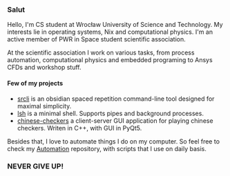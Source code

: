 ### Salut

Hello, I'm CS student at Wrocław University of Science and Technology. My interests lie in operating systems, Nix and computational physics. I'm an active member of PWR in Space student scientific association.

At the scientific association I work on various tasks, from process automation, computational physics and embedded programing to Ansys CFDs and workshop stuff.

#### Few of my projects
- [srcli](https://github.com/pingponghero12/CLI-Spaced-Repetition-For-Obsidian) is an obsidian spaced repetition command-line tool designed for maximal simplicity.
- [lsh](https://github.com/pingponghero12/lsh) is a minimal shell. Supports pipes and background processes.
- [chinese-checkers](https://github.com/pingponghero12/Chinese-Checkers) a client-server GUI application for playing chinese checkers. Writen in C++, with GUI in PyQt5.

Besides that, I love to automate things I do on my computer. So feel free to check my [Automation](https://github.com/pingponghero12/Automation) repository, with scripts that I use on daily basis.

### NEVER GIVE UP!
